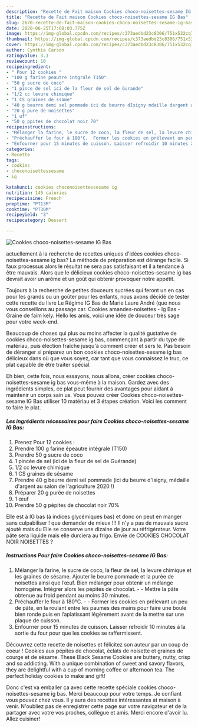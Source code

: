```yaml
---
description: "Recette de Fait maison Cookies choco-noisettes-sesame IG Bas"
title: "Recette de Fait maison Cookies choco-noisettes-sesame IG Bas"
slug: 2670-recette-de-fait-maison-cookies-choco-noisettes-sesame-ig-bas
date: 2020-06-25T17:08:03.775Z
image: https://img-global.cpcdn.com/recipes/c373aedbd23c8306/751x532cq70/cookies-choco-noisettes-sesame-ig-bas-photo-principale-de-la-recette.jpg
thumbnail: https://img-global.cpcdn.com/recipes/c373aedbd23c8306/751x532cq70/cookies-choco-noisettes-sesame-ig-bas-photo-principale-de-la-recette.jpg
cover: https://img-global.cpcdn.com/recipes/c373aedbd23c8306/751x532cq70/cookies-choco-noisettes-sesame-ig-bas-photo-principale-de-la-recette.jpg
author: Cynthia Carson
ratingvalue: 3.3
reviewcount: 10
recipeingredient:
- " Pour 12 cookies "
- "100 g farine peautre intgrale T150"
- "50 g sucre de coco"
- "1 pince de sel ici de la fleur de sel de Gurande"
- "1/2 cc levure chimique"
- "1 CS graines de ssame"
- "40 g beurre demi sel pommade ici du beurre dIsigny mdaille dargent au salon de lagriculture 2020 "
- "20 g pure de noisettes"
- "1 uf"
- "50 g ppites de chocolat noir 70"
recipeinstructions:
- "Mélanger la farine, le sucre de coco, la fleur de sel, la levure chimique et les graines de sésame. Ajouter le beurre pommade et la purée de noisettes ainsi que l’œuf. Bien mélanger pour obtenir un mélange homogène. Intégrer alors les pépites de chocolat.  Mettre la pâte obtenue au froid pendant au moins 30 minutes."
- "Préchauffer le four à 180°C.  Former les cookies en prélevant un peu de pâte, en la roulant entre les paumes des mains pour faire une boule bien ronde puis en l’aplatissant légèrement avant de la mettre sur une plaque de cuisson."
- "Enfourner pour 15 minutes de cuisson. Laisser refroidir 10 minutes à la sortie du four pour que les cookies se raffermissent."
categories:
- Recette
tags:
- cookies
- choconoisettessesame
- ig

katakunci: cookies choconoisettessesame ig 
nutrition: 145 calories
recipecuisine: French
preptime: "PT13M"
cooktime: "PT30M"
recipeyield: "3"
recipecategory: Dessert

---
```



![Cookies choco-noisettes-sesame IG Bas](https://img-global.cpcdn.com/recipes/c373aedbd23c8306/751x532cq70/cookies-choco-noisettes-sesame-ig-bas-photo-principale-de-la-recette.jpg)

actuellement à la recherche de recettes uniques d'idées cookies choco-noisettes-sesame ig bas? La méthode de préparation est dérange facile. Si faux processus alors le résultat ne sera pas satisfaisant et il a tendance à être mauvais. Alors que le délicieux cookies choco-noisettes-sesame ig bas devrait avoir un arôme et un goût qui obtenir provoquer notre appétit.

Toujours à la recherche de petites douceurs sucrées qui feront un en cas pour les grands ou un goûter pour les enfants, nous avons décidé de tester cette recette du livre Le Régime IG Bas de Marie Laure André (que nous vous conseillons au passage car. Cookies amandes-noisettes - Ig Bas - Graine de faim kely. Hello les amis, voici une idée de douceur très sage pour votre week-end.

Beaucoup de choses qui plus ou moins affecter la qualité gustative de cookies choco-noisettes-sesame ig bas, commençant à partir du type de matériau, puis élection fraîche jusqu'à comment créer et sers le. Pas besoin de déranger si préparez un bon cookies choco-noisettes-sesame ig bas délicieux dans où que vous soyez, car tant que vous connaissez le truc, ce plat capable de être traiter spécial.


Eh bien, cette fois, nous essayons, nous allons, créer cookies choco-noisettes-sesame ig bas vous-même à la maison. Gardez avec des ingrédients simples, ce plat peut fournir des avantages pour aidant à maintenir un corps sain us. Vous pouvez créer Cookies choco-noisettes-sesame IG Bas utiliser 10 matériau et 3 étapes création. Voici les comment to faire le plat.

<!--inarticleads1-->

##### Les ingrédients nécessaires pour faire Cookies choco-noisettes-sesame IG Bas:

1. Prenez  Pour 12 cookies :
1. Prendre 100 g farine épeautre intégrale (T150)
1. Prendre 50 g sucre de coco
1.  1 pincée de sel (ici de la fleur de sel de Guérande)
1.  1/2 cc levure chimique
1.  1 CS graines de sésame
1. Prendre 40 g beurre demi sel pommade (ici du beurre d&#39;Isigny, médaille d&#39;argent au salon de l&#39;agriculture 2020 !)
1. Préparer 20 g purée de noisettes
1.  1 œuf
1. Prendre 50 g pépites de chocolat noir 70%


Elle est à IG bas (à indices glycémiques bas) et donc on peut en manger sans culpabiliser ! que demander de mieux !!! Il n&#39;y a pas de mauvais sucre ajouté mais du Elle se conserve une dizaine de jour au réfrigérateur. Votre pâte sera liquide mais elle durciera au frigo. Envie de COOKIES CHOCOLAT NOIR NOISETTES ? 

<!--inarticleads2-->

##### Instructions Pour faire Cookies choco-noisettes-sesame IG Bas:

1. Mélanger la farine, le sucre de coco, la fleur de sel, la levure chimique et les graines de sésame. Ajouter le beurre pommade et la purée de noisettes ainsi que l’œuf. Bien mélanger pour obtenir un mélange homogène. Intégrer alors les pépites de chocolat. -  - Mettre la pâte obtenue au froid pendant au moins 30 minutes.
1. Préchauffer le four à 180°C. -  - Former les cookies en prélevant un peu de pâte, en la roulant entre les paumes des mains pour faire une boule bien ronde puis en l’aplatissant légèrement avant de la mettre sur une plaque de cuisson.
1. Enfourner pour 15 minutes de cuisson. Laisser refroidir 10 minutes à la sortie du four pour que les cookies se raffermissent.


Découvrez cette recette de noisettes et félicitez son auteur par un coup de coeur ! Cookies aux pépites de chocolat, éclats de noisette et graines de courge et de sésame. These Black Sesame Cookies are buttery, nutty, crisp and so addicting. With a unique combination of sweet and savory flavors, they are delightful with a cup of morning coffee or afternoon tea. The perfect holiday cookies to make and gift! 


Donc c'est va emballer ça avec cette recette spéciale cookies choco-noisettes-sesame ig bas. Merci beaucoup pour votre temps. Je confiant vous pouvez chez vous. Il y aura des recettes  intéressantes at maison à venir. N'oubliez pas de enregistrer cette page sur votre navigateur et de la partager avec votre vos proches, collègue et amis. Merci encore d'avoir lu. Allez cuisiner!
